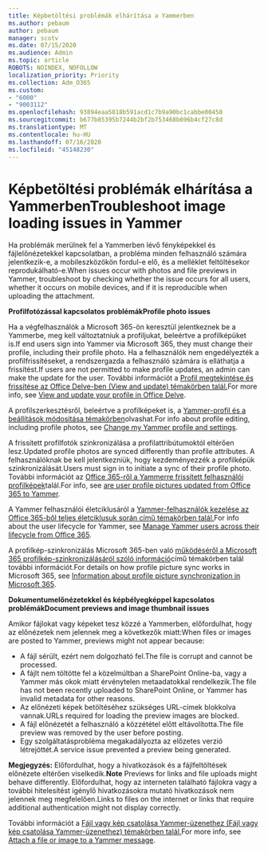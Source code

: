 ```yaml
---
title: Képbetöltési problémák elhárítása a Yammerben
ms.author: pebaum
author: pebaum
manager: scotv
ms.date: 07/15/2020
ms.audience: Admin
ms.topic: article
ROBOTS: NOINDEX, NOFOLLOW
localization_priority: Priority
ms.collection: Adm_O365
ms.custom:
- "6000"
- "9003112"
ms.openlocfilehash: 93894eaa5818b591acd1c7b9a90bc1cabbe00450
ms.sourcegitcommit: b677b85395b7244b2bf2b753468b696b4cf27c8d
ms.translationtype: MT
ms.contentlocale: hu-HU
ms.lasthandoff: 07/16/2020
ms.locfileid: "45148230"
---
```

# <a name="troubleshoot-image-loading-issues-in-yammer"></a><span data-ttu-id="87166-102">Képbetöltési problémák elhárítása a Yammerben</span><span class="sxs-lookup"><span data-stu-id="87166-102">Troubleshoot image loading issues in Yammer</span></span>

<span data-ttu-id="87166-103">Ha problémák merülnek fel a Yammerben lévő fényképekkel és fájlelőnézetekkel kapcsolatban, a probléma minden felhasználó számára jelentkezik-e, a mobileszközökön fordul-e elő, és a melléklet feltöltésekor reprodukálható-e.</span><span class="sxs-lookup"><span data-stu-id="87166-103">When issues occur with photos and file previews in Yammer, troubleshoot by checking whether the issue occurs for all users, whether it occurs on mobile devices, and if it is reproducible when uploading the attachment.</span></span>  

<span data-ttu-id="87166-104">**Profilfotózással kapcsolatos problémák**</span><span class="sxs-lookup"><span data-stu-id="87166-104">**Profile photo issues**</span></span>  

<span data-ttu-id="87166-105">Ha a végfelhasználók a Microsoft 365-ön keresztül jelentkeznek be a Yammerbe, meg kell változtatniuk a profiljukat, beleértve a profilképüket is.</span><span class="sxs-lookup"><span data-stu-id="87166-105">If end users sign into Yammer via Microsoft 365, they must change their profile, including their profile photo.</span></span> <span data-ttu-id="87166-106">Ha a felhasználók nem engedélyezték a profilfrissítéseket, a rendszergazda a felhasználó számára is elláthatja a frissítést.</span><span class="sxs-lookup"><span data-stu-id="87166-106">If users are not permitted to make profile updates, an admin can make the update for the user.</span></span> <span data-ttu-id="87166-107">További információt a [Profil megtekintése és frissítése az Office Delve-ben (View and update) témakörben talál.](https://support.microsoft.com/office/view-and-update-your-profile-in-office-delve-4e84343b-eedf-45a1-aeb9-8627ccca14ba)</span><span class="sxs-lookup"><span data-stu-id="87166-107">For more info, see [View and update your profile in Office Delve](https://support.microsoft.com/office/view-and-update-your-profile-in-office-delve-4e84343b-eedf-45a1-aeb9-8627ccca14ba).</span></span>

<span data-ttu-id="87166-108">A profilszerkesztésről, beleértve a profilképeket is, a [Yammer-profil és a beállítások módosítása témakörben](https://support.microsoft.com/office/classic-yammer-change-my-yammer-profile-and-settings-a3aeca0e-de34-4897-9b59-de6516542851)olvashat.</span><span class="sxs-lookup"><span data-stu-id="87166-108">For info about profile editing, including profile photos, see [Change my Yammer profile and settings](https://support.microsoft.com/office/classic-yammer-change-my-yammer-profile-and-settings-a3aeca0e-de34-4897-9b59-de6516542851).</span></span> 

<span data-ttu-id="87166-109">A frissített profilfotók szinkronizálása a profilattribútumoktól eltérően lesz.</span><span class="sxs-lookup"><span data-stu-id="87166-109">Updated profile photos are synced differently than profile attributes.</span></span> <span data-ttu-id="87166-110">A felhasználóknak be kell jelentkezniük, hogy kezdeményezzék a profilképük szinkronizálását.</span><span class="sxs-lookup"><span data-stu-id="87166-110">Users must sign in to initiate a sync of their profile photo.</span></span> <span data-ttu-id="87166-111">További információt az [Office 365-ről a Yammerre frissített felhasználói profilképek](https://docs.microsoft.com/yammer/manage-yammer-users/manage-users-across-their-lifecycle#q-are-user-profile-pictures-updated-from-office-365-to-yammer)talál.</span><span class="sxs-lookup"><span data-stu-id="87166-111">For info, see [are user profile pictures updated from Office 365 to Yammer](https://docs.microsoft.com/yammer/manage-yammer-users/manage-users-across-their-lifecycle#q-are-user-profile-pictures-updated-from-office-365-to-yammer).</span></span>

<span data-ttu-id="87166-112">A Yammer felhasználói életciklusáról a [Yammer-felhasználók kezelése az Office 365-ből teljes életciklusuk során című témakörben talál.](https://docs.microsoft.com/yammer/manage-yammer-users/manage-users-across-their-lifecycle)</span><span class="sxs-lookup"><span data-stu-id="87166-112">For info about the user lifecycle for Yammer, see [Manage Yammer users across their lifecycle from Office 365](https://docs.microsoft.com/yammer/manage-yammer-users/manage-users-across-their-lifecycle).</span></span>  

<span data-ttu-id="87166-113">A profilkép-szinkronizálás Microsoft 365-ben való [működéséről a Microsoft 365 profilkép-szinkronizálásáról szóló információ](https://support.microsoft.com/office/information-about-profile-picture-synchronization-in-microsoft-365-20594d76-d054-4af4-a660-401133e3d48a)című témakörben talál további információt.</span><span class="sxs-lookup"><span data-stu-id="87166-113">For details on how profile picture sync works in Microsoft 365, see [Information about profile picture synchronization in Microsoft 365](https://support.microsoft.com/office/information-about-profile-picture-synchronization-in-microsoft-365-20594d76-d054-4af4-a660-401133e3d48a).</span></span>  

<span data-ttu-id="87166-114">**Dokumentumelőnézetekkel és képbélyegképpel kapcsolatos problémák**</span><span class="sxs-lookup"><span data-stu-id="87166-114">**Document previews and image thumbnail issues**</span></span>  

<span data-ttu-id="87166-115">Amikor fájlokat vagy képeket tesz közzé a Yammerben, előfordulhat, hogy az előnézetek nem jelennek meg a következők miatt:</span><span class="sxs-lookup"><span data-stu-id="87166-115">When files or images are posted to Yammer, previews might not appear because:</span></span> 

- <span data-ttu-id="87166-116">A fájl sérült, ezért nem dolgozható fel.</span><span class="sxs-lookup"><span data-stu-id="87166-116">The file is corrupt and cannot be processed.</span></span>
- <span data-ttu-id="87166-117">A fájlt nem töltötte fel a közelmúltban a SharePoint Online-ba, vagy a Yammer más okok miatt érvénytelen metaadatokkal rendelkezik.</span><span class="sxs-lookup"><span data-stu-id="87166-117">The file has not been recently uploaded to SharePoint Online, or Yammer has invalid metadata for other reasons.</span></span>
- <span data-ttu-id="87166-118">Az előnézeti képek betöltéséhez szükséges URL-címek blokkolva vannak.</span><span class="sxs-lookup"><span data-stu-id="87166-118">URLs required for loading the preview images are blocked.</span></span>
- <span data-ttu-id="87166-119">A fájl előnézetét a felhasználó a közzététel előtt eltávolította.</span><span class="sxs-lookup"><span data-stu-id="87166-119">The file preview was removed by the user before posting.</span></span>
- <span data-ttu-id="87166-120">Egy szolgáltatásprobléma megakadályozta az előzetes verzió létrejöttét.</span><span class="sxs-lookup"><span data-stu-id="87166-120">A service issue prevented a preview being generated.</span></span>

<span data-ttu-id="87166-121">**Megjegyzés:** Előfordulhat, hogy a hivatkozások és a fájlfeltöltések előnézete eltérően viselkedik.</span><span class="sxs-lookup"><span data-stu-id="87166-121">**Note** Previews for links and file uploads might behave differently.</span></span> <span data-ttu-id="87166-122">Előfordulhat, hogy az interneten található fájlokra vagy a további hitelesítést igénylő hivatkozásokra mutató hivatkozások nem jelennek meg megfelelően.</span><span class="sxs-lookup"><span data-stu-id="87166-122">Links to files on the internet or links that require additional authentication might not display correctly.</span></span>

<span data-ttu-id="87166-123">További információt a [Fájl vagy kép csatolása Yammer-üzenethez (Fájl vagy kép csatolása Yammer-üzenethez) témakörben talál.](https://support.microsoft.com/office/attach-a-file-or-image-to-a-yammer-message-f576d4d1-ad66-4ce4-9c43-46cf75978dbf)</span><span class="sxs-lookup"><span data-stu-id="87166-123">For more info, see [Attach a file or image to a Yammer message](https://support.microsoft.com/office/attach-a-file-or-image-to-a-yammer-message-f576d4d1-ad66-4ce4-9c43-46cf75978dbf).</span></span> 